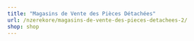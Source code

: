 ```yaml
---
title: "Magasins de Vente des Pièces Détachées"
url: /nzerekore/magasins-de-vente-des-pieces-detachees-2/
shop: shop
---
```

